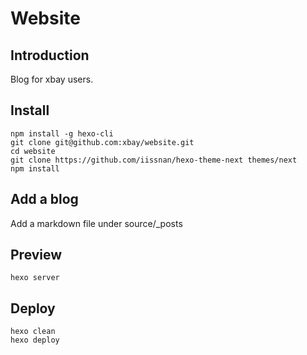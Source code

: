 Website
=======

Introduction
------------
Blog for xbay users.

Install
-------

    npm install -g hexo-cli
    git clone git@github.com:xbay/website.git
    cd website
    git clone https://github.com/iissnan/hexo-theme-next themes/next
    npm install

Add a blog
----------
Add a markdown file under source/_posts

Preview
-------

    hexo server

Deploy
------

    hexo clean
    hexo deploy
